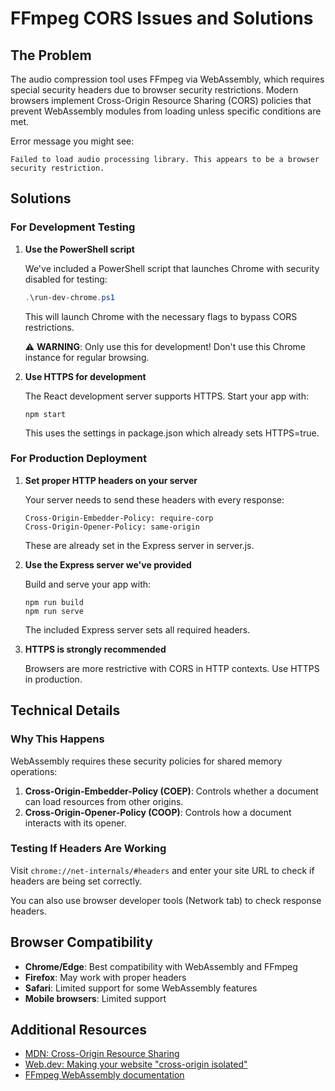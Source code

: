# FFmpeg CORS Issues and Solutions

## The Problem

The audio compression tool uses FFmpeg via WebAssembly, which requires special security headers due to browser security restrictions. Modern browsers implement Cross-Origin Resource Sharing (CORS) policies that prevent WebAssembly modules from loading unless specific conditions are met.

Error message you might see:
```
Failed to load audio processing library. This appears to be a browser security restriction.
```

## Solutions

### For Development Testing

1. **Use the PowerShell script**
   
   We've included a PowerShell script that launches Chrome with security disabled for testing:
   
   ```powershell
   .\run-dev-chrome.ps1
   ```
   
   This will launch Chrome with the necessary flags to bypass CORS restrictions.
   
   ⚠️ **WARNING**: Only use this for development! Don't use this Chrome instance for regular browsing.

2. **Use HTTPS for development**
   
   The React development server supports HTTPS. Start your app with:
   
   ```
   npm start
   ```
   
   This uses the settings in package.json which already sets HTTPS=true.

### For Production Deployment

1. **Set proper HTTP headers on your server**
   
   Your server needs to send these headers with every response:
   
   ```
   Cross-Origin-Embedder-Policy: require-corp
   Cross-Origin-Opener-Policy: same-origin
   ```
   
   These are already set in the Express server in server.js.

2. **Use the Express server we've provided**
   
   Build and serve your app with:
   
   ```
   npm run build
   npm run serve
   ```
   
   The included Express server sets all required headers.

3. **HTTPS is strongly recommended**
   
   Browsers are more restrictive with CORS in HTTP contexts. Use HTTPS in production.

## Technical Details

### Why This Happens

WebAssembly requires these security policies for shared memory operations:

1. **Cross-Origin-Embedder-Policy (COEP)**: Controls whether a document can load resources from other origins.
2. **Cross-Origin-Opener-Policy (COOP)**: Controls how a document interacts with its opener.

### Testing If Headers Are Working

Visit `chrome://net-internals/#headers` and enter your site URL to check if headers are being set correctly.

You can also use browser developer tools (Network tab) to check response headers.

## Browser Compatibility

- **Chrome/Edge**: Best compatibility with WebAssembly and FFmpeg
- **Firefox**: May work with proper headers
- **Safari**: Limited support for some WebAssembly features
- **Mobile browsers**: Limited support

## Additional Resources

- [MDN: Cross-Origin Resource Sharing](https://developer.mozilla.org/en-US/docs/Web/HTTP/CORS)
- [Web.dev: Making your website "cross-origin isolated"](https://web.dev/articles/coop-coep)
- [FFmpeg WebAssembly documentation](https://github.com/ffmpegwasm/ffmpeg.wasm) 